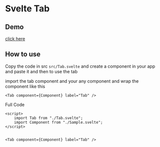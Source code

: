 # Svelte Tab
## Demo
[click here](https://svelte.dev/repl/6e82b757c2354437920f0c9679773c1d?version=3.16.7)

## How to use
Copy the code in src `src/Tab.svelte` and create a component in your app and paste it and then to use the tab

import the tab component and your any component
and wrap the component like this

```
<Tab component={Component} label="Tab" />
```


Full Code

```
<script>
	import Tab from "./Tab.svelte";
	import Component from "./Sample.svelte";
</script>


<Tab component={Component} label="Tab" />
```
